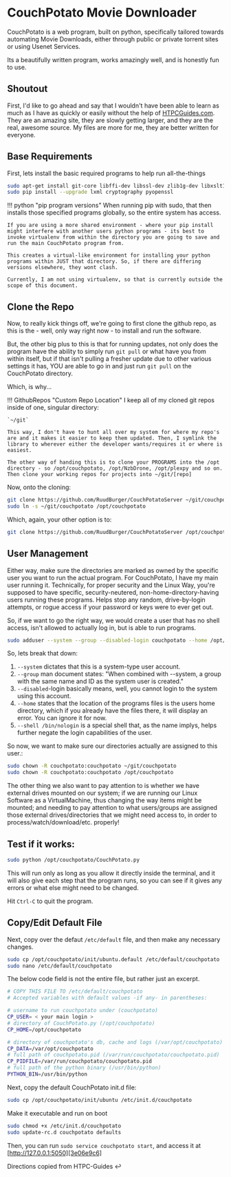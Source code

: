 # CouchPotato Movie Downloader

CouchPotato is a web program, built on python, specifically tailored towards automating Movie Downloads, either through public or private torrent sites or using Usenet Services.

Its a beautifully written program, works amazingly well, and is honestly fun to use.

## Shoutout

First, I'd like to go ahead and say that I wouldn't have been able to learn as much as I have as quickly or easily without the help of [HTPCGuides.com][04a25565]. They are an amazing site, they are slowly getting larger, and they are the real, awesome source. My files are more for me, they are better written for everyone.

## Base Requirements

First, lets install the basic required programs to help run all-the-things

```bash
sudo apt-get install git-core libffi-dev libssl-dev zlib1g-dev libxslt1-dev libxml2-dev python python-pip python-dev build-essential -y
sudo pip install --upgrade lxml cryptography pyopenssl
```

!!! python "pip program versions"
    When running pip with sudo, that then installs those specified programs globally, so the entire system has access.

    If you are using a more shared environment - where your pip install might interfere with another users python programs - its best to invoke virtualenv from within the directory you are going to save and run the main CouchPotato program from.

    This creates a virtual-like environment for installing your python programs within JUST that directory. So, if there are differing versions elsewhere, they wont clash.

    Currently, I am not using virtualenv, so that is currently outside the scope of this document.

## Clone the Repo

Now, to really kick things off, we're going to first clone the github repo, as this is the - well, only way right now - to install and run the software.

But, the other big plus to this is that for running updates, not only does the program have the ability to simply run `git pull` or what have you from within itself, but if that isn't pulling a fresher update due to other various settings it has, YOU are able to go in and just run `git pull` on the CouchPotato directory.

Which, is why...

!!! GithubRepos "Custom Repo Location"
    I keep all of my cloned git repos inside of one, singular directory:

    `~/git`

    This way, I don't have to hunt all over my system for where my repo's are and it makes it easier to keep them updated. Then, I symlink the library to wherever either the developer wants/requires it or where is easiest.

    The other way of handing this is to clone your PROGRAMS into the /opt directory - so /opt/couchpotato, /opt/NzbDrone, /opt/plexpy and so on. Then clone your working repos for projects into ~/git/[repo]

Now, onto the cloning:

```bash
git clone https://github.com/RuudBurger/CouchPotatoServer ~/git/couchpotato
sudo ln -s ~/git/couchpotato /opt/couchpotato
```

Which, again, your other option is to:

```bash
git clone https://github.com/RuudBurger/CouchPotatoServer /opt/couchpotato
```

## User Management

Either way, make sure the directories are marked as owned by the specific user you want to run the actual program. For CouchPotato, I have my main user running it. Technically, for proper security and the Linux Way, you're supposed to have specific, security-neutered, non-home-directory-having users running these programs. Helps stop any random, drive-by-login attempts, or rogue access if your password or keys were to ever get out.

So, if we want to go the right way, we would create a user that has no shell access, isn't allowed to actually log in, but is able to run programs.

```bash
sudo adduser --system --group --disabled-login couchpotato --home /opt/couchpotato --shell /bin/nologin
```

So, lets break that down:

1. `--system` dictates that this is a system-type user account.
2. `--group` man document states: "When combined with --system, a group with the same name and ID as the system user is created."
3. `--disabled`-login basically means, well, you cannot login to the system using this account.
4. `--home` states that the location of the programs files is the users home directory, which if you already have the files there, it will display an error. You can ignore it for now.
5. `--shell /bin/nologin` is a special shell that, as the name implys, helps further negate the login capabilities of the user.

So now, we want to make sure our directories actually are assigned to this user.:

```bash
sudo chown -R couchpotato:couchpotato ~/git/couchpotato
sudo chown -R couchpotato:couchpotato /opt/couchpotato
```

The other thing we also want to pay attention to is whether we have external drives mounted on our system; if we are running our Linux Software as a VirtualMachine, thus changing the way items might be mounted; and needing to pay attention to what users/groups are assigned those external drives/directories that we might need access to, in order to process/watch/download/etc. properly!

## Test if it works:

```bash
sudo python /opt/couchpotato/CouchPotato.py
```

This will run only as long as you allow it directly inside the terminal, and it will also give each step that the program runs, so you can see if it gives any errors or what else might need to be changed.

Hit `Ctrl-C` to quit the program.

## Copy/Edit Default File

Next, copy over the defaut `/etc/default` file, and then make any necessary changes.

```bash
sudo cp /opt/couchpotato/init/ubuntu.default /etc/default/couchpotato
sudo nano /etc/default/couchpotato
```

The below code field is not the entire file, but rather just an excerpt.

```bash
# COPY THIS FILE TO /etc/default/couchpotato
# Accepted variables with default values -if any- in parentheses:

# username to run couchpotato under (couchpotato)
CP_USER= < your main login >
# directory of CouchPotato.py (/opt/couchpotato)
CP_HOME=/opt/couchpotato

# directory of couchpotato's db, cache and logs (/var/opt/couchpotato)
CP_DATA=/var/opt/couchpotato
# full path of couchpotato.pid (/var/run/couchpotato/couchpotato.pid)
CP_PIDFILE=/var/run/couchpotato/couchpotato.pid
# full path of the python binary (/usr/bin/python)
PYTHON_BIN=/usr/bin/python
```

Next, copy the default CouchPotato init.d file:

```bash
sudo cp /opt/couchpotato/init/ubuntu /etc/init.d/couchpotato
```

Make it executable and run on boot

```bash
sudo chmod +x /etc/init.d/couchpotato
sudo update-rc.d couchpotato defaults
```

Then, you can run `sudo service couchpotato start`, and access it at [http://127.0.0.1:5050][3e06e9c6]

Directions copied from HTPC-Guides ↩

  [04a25565]: htpcguides.com "HTPCGuides"
  [3e06e9c6]: 127.0.0.1:5050 "CouchPotato Local"
